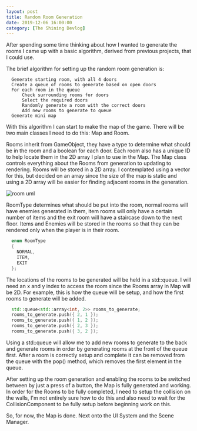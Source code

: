 ```yaml
---
layout: post
title: Random Room Generation
date: 2019-12-06 16:00:00
category: [The Shining Devlog]
---
```


After spending some time thinking about how I wanted to generate the rooms I came up with a basic algorithm, derived from previous projects, that I could use.

The brief algorithm for setting up the random room generation is:
```
  Generate starting room, with all 4 doors
  Create a queue of rooms to generate based on open doors
  For each room in the queue
      Check surrounding rooms for doors
      Select the required doors
      Randomly generate a room with the correct doors
      Add new rooms to generate to queue
  Generate mini map
```

With this algorithm I can start to make the map of the game. There will be two main classes I need to do this: Map and Room.

Rooms inherit from GameObject, they have a type to determine what should be in the room and a boolean for each door. Each room also has a unique ID to help locate them in the 2D array I plan to use in the Map.
The Map class controls everything about the Rooms from generation to updating to rendering. Rooms will be stored in a 2D array. I contemplated using a vector for this, but decided on an array since the size of the map is static and using a 2D array will be easier for finding adjacent rooms in the generation.

<img src="{{ site.baseurl }}/assets/Blog/ShiningDevlog/room_uml.png" alt="room uml"/>

RoomType determines what should be put into the room, normal rooms will have enemies generated in them, item rooms will only have a certain number of items and the exit room will have a staircase down to the next floor. Items and Enemies will be stored in the rooms so that they can be rendered only when the player is in their room. 

```cpp
  enum RoomType
  {
    NORMAL,
    ITEM,
    EXIT
  };
```

The locations of the rooms to be generated will be held in a std::queue. I will need an x and y index to access the room since the Rooms array in Map will be 2D.
For example, this is how the queue will be setup, and how the first rooms to generate will be added.

```cpp
  std::queue<std::array<int, 2>> rooms_to_generate;
  rooms_to_generate.push({ 2, 1 });
  rooms_to_generate.push({ 1, 2 });
  rooms_to_generate.push({ 2, 3 });
  rooms_to_generate.push({ 3, 2 });
```

Using a std::queue will allow me to add new rooms to generate to the back and generate rooms in order by generating rooms at the front of the queue first.
After a room is correctly setup and complete it can be removed from the queue with the pop() method, which removes the first element in the queue.

After setting up the room generation and enabling the rooms to be switched between by just a press of a button, the Map is fully generated and working.
In order for the Rooms to be fully completed, I need to setup the collision on the walls, I'm not entirely sure how to do this and also need to wait for the CollisionComponent to be fully setup before beginning work on this. 

So, for now, the Map is done.
Next onto the UI System and the Scene Manager.